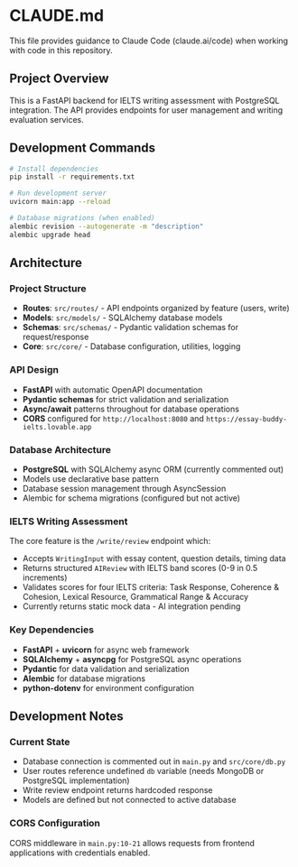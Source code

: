 # CLAUDE.md

This file provides guidance to Claude Code (claude.ai/code) when working with code in this repository.

## Project Overview

This is a FastAPI backend for IELTS writing assessment with PostgreSQL integration. The API provides endpoints for user management and writing evaluation services.

## Development Commands

```bash
# Install dependencies
pip install -r requirements.txt

# Run development server
uvicorn main:app --reload

# Database migrations (when enabled)
alembic revision --autogenerate -m "description"
alembic upgrade head
```

## Architecture

### Project Structure
- **Routes**: `src/routes/` - API endpoints organized by feature (users, write)
- **Models**: `src/models/` - SQLAlchemy database models  
- **Schemas**: `src/schemas/` - Pydantic validation schemas for request/response
- **Core**: `src/core/` - Database configuration, utilities, logging

### API Design
- **FastAPI** with automatic OpenAPI documentation
- **Pydantic schemas** for strict validation and serialization
- **Async/await** patterns throughout for database operations
- **CORS** configured for `http://localhost:8080` and `https://essay-buddy-ielts.lovable.app`

### Database Architecture
- **PostgreSQL** with SQLAlchemy async ORM (currently commented out)
- Models use declarative base pattern
- Database session management through AsyncSession
- Alembic for schema migrations (configured but not active)

### IELTS Writing Assessment
The core feature is the `/write/review` endpoint which:
- Accepts `WritingInput` with essay content, question details, timing data
- Returns structured `AIReview` with IELTS band scores (0-9 in 0.5 increments)
- Validates scores for four IELTS criteria: Task Response, Coherence & Cohesion, Lexical Resource, Grammatical Range & Accuracy
- Currently returns static mock data - AI integration pending

### Key Dependencies
- **FastAPI** + **uvicorn** for async web framework
- **SQLAlchemy** + **asyncpg** for PostgreSQL async operations  
- **Pydantic** for data validation and serialization
- **Alembic** for database migrations
- **python-dotenv** for environment configuration

## Development Notes

### Current State
- Database connection is commented out in `main.py` and `src/core/db.py`
- User routes reference undefined `db` variable (needs MongoDB or PostgreSQL implementation)
- Write review endpoint returns hardcoded response
- Models are defined but not connected to active database

### CORS Configuration  
CORS middleware in `main.py:10-21` allows requests from frontend applications with credentials enabled.
